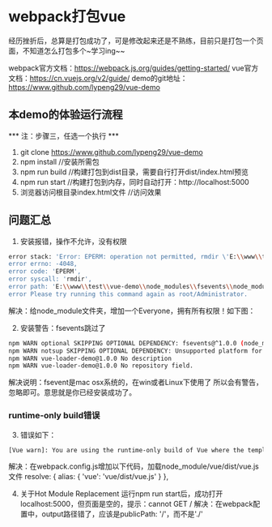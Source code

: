 # webpack打包vue
经历挫折后，总算是打包成功了，可是修改起来还是不熟练，目前只是打包一个页面，不知道怎么打包多个~学习ing~~

webpack官方文档：https://webpack.js.org/guides/getting-started/
vue官方文档：https://cn.vuejs.org/v2/guide/
demo的git地址：https://www.github.com/lypeng29/vue-demo

## 本demo的体验运行流程

*** 注：步骤三，任选一个执行 ***

1. git clone https://www.github.com/lypeng29/vue-demo
2. npm install //安装所需包
3. npm run build //构建打包到dist目录，需要自行打开dist/index.html预览
3. npm run start //构建打包到内存，同时自动打开：http://localhost:5000
4. 浏览器访问根目录index.html文件 //访问效果

## 问题汇总

1. 安装报错，操作不允许，没有权限
```bash
error stack: 'Error: EPERM: operation not permitted, rmdir \'E:\\www\\test\\vue-demo\\node_modules\\fsevents\\node_modules\'',
error errno: -4048,
error code: 'EPERM',
error syscall: 'rmdir',
error path: 'E:\\www\\test\\vue-demo\\node_modules\\fsevents\\node_modules' }
error Please try running this command again as root/Administrator.
```
解决：给node_module文件夹，增加一个Everyone，拥有所有权限！如下图：


2. 安装警告：fsevents跳过了

```bash
npm WARN optional SKIPPING OPTIONAL DEPENDENCY: fsevents@^1.0.0 (node_modules\chokidar\node_modules\fsevents):
npm WARN notsup SKIPPING OPTIONAL DEPENDENCY: Unsupported platform for fsevents@1.0.17: wanted {"os":"darwin","arch":"any"} (current: {"os":"win32","arch":"x64"})
npm WARN vue-loader-demo@1.0.0 No description
npm WARN vue-loader-demo@1.0.0 No repository field.
```

解决说明：fsevent是mac osx系统的，在win或者Linux下使用了 所以会有警告，忽略即可。意思就是你已经安装成功了。

### runtime-only build错误

3. 错误如下：
```bash
[Vue warn]: You are using the runtime-only build of Vue where the template compiler is not available. Either pre-compile the templates into render functions, or use the compiler-included build.
```
解决：在webpack.config.js增加以下代码，加载node_module/vue/dist/vue.js文件
resolve: {
    alias: {
        'vue': 'vue/dist/vue.js'
    }
},

4. 关于Hot Module Replacement
运行npm run start后，成功打开localhost:5000，但页面是空的，提示：cannot GET /
解决：在webpack配置中，output路径错了，应该是publicPath: '/'，而不是'./'


